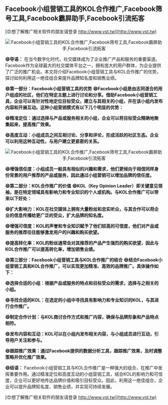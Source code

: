 ## **Facebook小组营销工具的KOL合作推广,Facebook筛号工具,Facebook霸屏助手,Facebook引流拓客**

[😍想了解推广相关软件的朋友请登录 http://www.vst.tw](http://www.vst.tw)

 <center><img src="https://vst.tw/MP4/tuiguang/png/3.png" alt="Facebook小组营销工具的KOL合作推广,Facebook筛号工具,Facebook霸屏助手,Facebook引流拓客"></center>

**😄导语：**
在当今数字化时代，社交媒体成为了企业推广产品和服务的重要渠道。Facebook作为全球最大的社交媒体平台之一，拥有庞大的用户群体，为企业提供了广泛的推广机会。本文将介绍Facebook小组营销工具与KOL合作推广的优势，探讨如何利用这一绝佳组合来提升品牌知名度和销售业绩。

**😄第一部分：Facebook小组营销工具的优势**
**😄Facebook小组是由志同道合的用户组成的社区，他们在特定主题上进行讨论和分享。借助Facebook小组营销工具，企业可以有针对性地定位目标受众，建立与其相关的小组，并在该小组内发布内容和开展互动。这种小组营销模式有以下几个明显的优势：**

**😄精准定位：通过选择与产品或服务相关的小组，企业可以将目标受众精确地聚集起来，提高推广效果。**

**😄高度互动：小组成员之间互相讨论、分享和评论，形成活跃的社区生态。企业可以利用这种互动性，与用户建立更紧密的关系。**

 <center><img src="https://vst.tw/MP4/tuiguang/png/5.png" alt="Facebook小组营销工具的KOL合作推广,Facebook筛号工具,Facebook霸屏助手,Facebook引流拓客"></center>

**😄增强信任度：小组成员一般具有相似的兴趣和需求，他们更倾向于相信同样身份背景的用户推荐的产品或服务，因此通过小组营销可以增加品牌的信任度。**

**😄第二部分：KOL合作推广的价值**
**😄KOL（Key Opinion Leader）即关键意见领袖，是在特定领域具有影响力和专业知识的个人或机构。与KOL合作推广可以带来以下好处：**

**😄扩大影响力：KOL在社交媒体上拥有大量粉丝和忠实听众，与其合作可以将企业的信息传播给更广泛的受众，扩大品牌的知名度。**

**😄增强可信度：KOL的声誉和专业知识赋予了他们较高的可信度，他们对产品或服务的推荐往往能够激发用户的兴趣和购买欲望。**

**😄提高转化率：KOL的粉丝通常会对其推荐的产品产生强烈的购买欲望，因此与KOL合作推广可以提高转化率，增加销售业绩。**

**😄第三部分：Facebook小组营销工具与KOL合作推广的结合**
**😄结合Facebook小组营销工具和KOL合作推广，可以实现更加精准、高效的品牌推广。具体操作如下：**

**😄选择合适的小组：根据产品或服务的特点和目标受众的需求，选择与之相关的小组。**

**😄寻找合适的KOL：在选定的小组中寻找具有影响力和专业知识的KOL，与其进行合作推广。**

**😄制定合作计划：与KOL商讨合作方式和推广内容，确保与品牌形象和产品特点相符。**

**😄发布内容和互动：KOL可以在小组内发布相关内容，与小组成员进行互动，引导用户关注和参与。**

**😄跟踪推广效果：通过Facebook提供的数据分析工具，跟踪推广效果，及时调整策略并优化推广效果。**

**😄结语：**
Facebook小组营销工具与KOL合作推广是一种强大的组合，在推广中发挥重要作用。通过精准定位和高度互动的小组营销工具，结合KOL的影响力和可信度，企业可以更好地传达品牌价值和吸引目标受众。因此，利用这一绝佳组合，企业可以提升品牌知名度、销售业绩，并实现可持续发展。

[😍想了解推广相关软件的朋友请登录 http://www.vst.tw](http://www.vst.tw)



